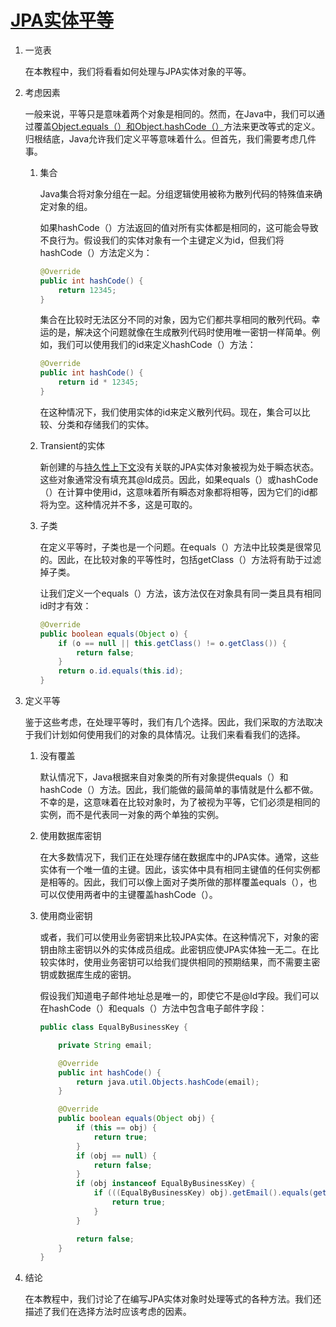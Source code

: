 # [JPA实体平等](https://www.baeldung.com/jpa-entity-equality)

1. 一览表

    在本教程中，我们将看看如何处理与JPA实体对象的平等。

2. 考虑因素

    一般来说，平等只是意味着两个对象是相同的。然而，在Java中，我们可以通过覆盖[Object.equals（）和Object.hashCode（）](https://www.baeldung.com/java-equals-hashcode-contracts)方法来更改等式的定义。归根结底，Java允许我们定义平等意味着什么。但首先，我们需要考虑几件事。

    1. 集合

        Java集合将对象分组在一起。分组逻辑使用被称为散列代码的特殊值来确定对象的组。

        如果hashCode（）方法返回的值对所有实体都是相同的，这可能会导致不良行为。假设我们的实体对象有一个主键定义为id，但我们将hashCode（）方法定义为：

        ```java
        @Override
        public int hashCode() {
            return 12345;
        }
        ```

        集合在比较时无法区分不同的对象，因为它们都共享相同的散列代码。幸运的是，解决这个问题就像在生成散列代码时使用唯一密钥一样简单。例如，我们可以使用我们的id来定义hashCode（）方法：

        ```java
        @Override
        public int hashCode() {
            return id * 12345;
        }
        ```

        在这种情况下，我们使用实体的id来定义散列代码。现在，集合可以比较、分类和存储我们的实体。

    2. Transient的实体

        新创建的与[持久性上下文](https://www.baeldung.com/jpa-hibernate-persistence-context)没有关联的JPA实体对象被视为处于瞬态状态。这些对象通常没有填充其@Id成员。因此，如果equals（）或hashCode（）在计算中使用id，这意味着所有瞬态对象都将相等，因为它们的id都将为空。这种情况并不多，这是可取的。

    3. 子类

        在定义平等时，子类也是一个问题。在equals（）方法中比较类是很常见的。因此，在比较对象的平等性时，包括getClass（）方法将有助于过滤掉子类。

        让我们定义一个equals（）方法，该方法仅在对象具有同一类且具有相同id时才有效：

        ```java
        @Override
        public boolean equals(Object o) {
            if (o == null || this.getClass() != o.getClass()) {
                return false;
            }
            return o.id.equals(this.id);
        }
        ```

3. 定义平等

    鉴于这些考虑，在处理平等时，我们有几个选择。因此，我们采取的方法取决于我们计划如何使用我们的对象的具体情况。让我们来看看我们的选择。

    1. 没有覆盖

        默认情况下，Java根据来自对象类的所有对象提供equals（）和hashCode（）方法。因此，我们能做的最简单的事情就是什么都不做。不幸的是，这意味着在比较对象时，为了被视为平等，它们必须是相同的实例，而不是代表同一对象的两个单独的实例。

    2. 使用数据库密钥

        在大多数情况下，我们正在处理存储在数据库中的JPA实体。通常，这些实体有一个唯一值的主键。因此，该实体中具有相同主键值的任何实例都是相等的。因此，我们可以像上面对子类所做的那样覆盖equals（），也可以仅使用两者中的主键覆盖hashCode（）。

    3. 使用商业密钥

        或者，我们可以使用业务密钥来比较JPA实体。在这种情况下，对象的密钥由除主密钥以外的实体成员组成。此密钥应使JPA实体独一无二。在比较实体时，使用业务密钥可以给我们提供相同的预期结果，而不需要主密钥或数据库生成的密钥。

        假设我们知道电子邮件地址总是唯一的，即使它不是@Id字段。我们可以在hashCode（）和equals（）方法中包含电子邮件字段：

        ```java
        public class EqualByBusinessKey {

            private String email;

            @Override
            public int hashCode() {
                return java.util.Objects.hashCode(email);
            }

            @Override
            public boolean equals(Object obj) {
                if (this == obj) {
                    return true;
                }
                if (obj == null) {
                    return false;
                }
                if (obj instanceof EqualByBusinessKey) {
                    if (((EqualByBusinessKey) obj).getEmail().equals(getEmail())) {
                        return true;
                    }
                }

                return false;
            }
        }
        ```

4. 结论

    在本教程中，我们讨论了在编写JPA实体对象时处理等式的各种方法。我们还描述了我们在选择方法时应该考虑的因素。

